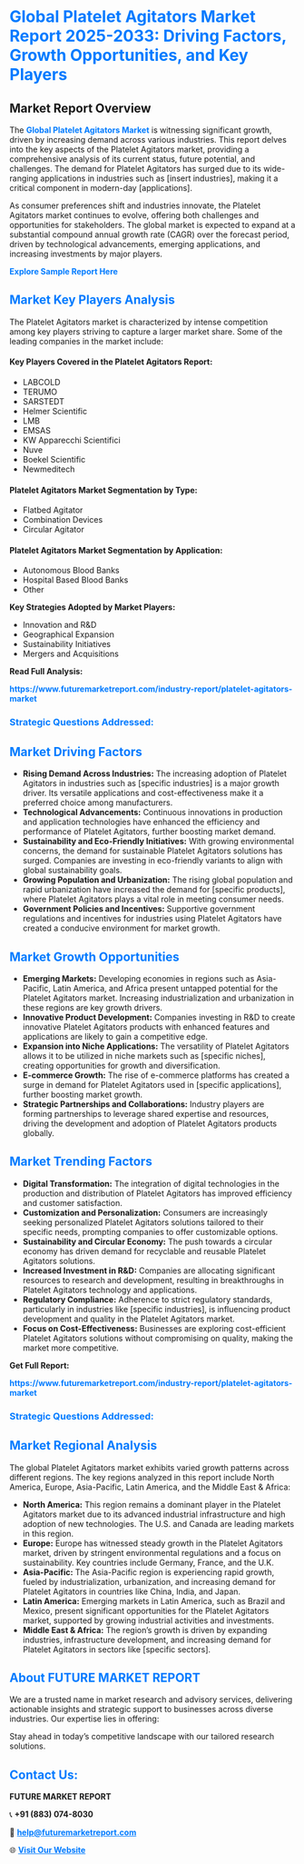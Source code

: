 <h1 style="color: #007BFF;">Global Platelet Agitators Market Report 2025-2033: Driving Factors, Growth Opportunities, and Key Players</h1>

<section id="overview">
<h2>Market Report Overview</h2>
<p>The <a href="https://www.futuremarketreport.com/industry-report/platelet-agitators-market" style="color: #007BFF; text-decoration: none;"><strong>Global Platelet Agitators Market</strong></a> is witnessing significant growth, driven by increasing demand across various industries. This report delves into the key aspects of the Platelet Agitators market, providing a comprehensive analysis of its current status, future potential, and challenges. The demand for Platelet Agitators has surged due to its wide-ranging applications in industries such as [insert industries], making it a critical component in modern-day [applications].</p>
<p>As consumer preferences shift and industries innovate, the Platelet Agitators market continues to evolve, offering both challenges and opportunities for stakeholders. The global market is expected to expand at a substantial compound annual growth rate (CAGR) over the forecast period, driven by technological advancements, emerging applications, and increasing investments by major players.</p>
</section>

<section id="overview">
<p><a href="https://www.futuremarketreport.com/request-sample/reportId=57085" style="color: #007BFF; text-decoration: none;"><strong>Explore Sample Report Here</strong></a></p>
</section>

<section id="key-players">
<h2 style="color: #007BFF;">Market Key Players Analysis</h2>
<p>The Platelet Agitators market is characterized by intense competition among key players striving to capture a larger market share. Some of the leading companies in the market include:</p>
<h4>Key Players Covered in the Platelet Agitators Report:</h4>
<ul><li>LABCOLD</li><li>TERUMO</li><li>SARSTEDT</li><li>Helmer Scientific</li><li>LMB</li><li>EMSAS</li><li>KW Apparecchi Scientifici</li><li>Nuve</li><li>Boekel Scientific</li><li>Newmeditech</li></ul>
<h4>Platelet Agitators Market Segmentation by Type:</h4>
<ul><li>Flatbed Agitator</li><li>Combination Devices</li><li>Circular Agitator</li></ul>

<h4>Platelet Agitators Market Segmentation by Application:</h4>
<ul><li>Autonomous Blood Banks</li><li>Hospital Based Blood Banks</li><li>Other</li></ul>
<p><strong>Key Strategies Adopted by Market Players:</strong></p>
<ul>
<li>Innovation and R&D</li>
<li>Geographical Expansion</li>
<li>Sustainability Initiatives</li>
<li>Mergers and Acquisitions</li>
</ul>
</section>

<section>
<p><strong>Read Full Analysis: </strong></p><a href="https://www.futuremarketreport.com/industry-report/platelet-agitators-market" style="color: #007BFF; text-decoration: none;"><strong>https://www.futuremarketreport.com/industry-report/platelet-agitators-market</strong></a>
<h3 style="color: #007BFF;">Strategic Questions Addressed:</h3>
</section>

<section id="driving-factors">
<h2 style="color: #007BFF;">Market Driving Factors</h2>
<ul>
<li><strong>Rising Demand Across Industries:</strong> The increasing adoption of Platelet Agitators in industries such as [specific industries] is a major growth driver. Its versatile applications and cost-effectiveness make it a preferred choice among manufacturers.</li>
<li><strong>Technological Advancements:</strong> Continuous innovations in production and application technologies have enhanced the efficiency and performance of Platelet Agitators, further boosting market demand.</li>
<li><strong>Sustainability and Eco-Friendly Initiatives:</strong> With growing environmental concerns, the demand for sustainable Platelet Agitators solutions has surged. Companies are investing in eco-friendly variants to align with global sustainability goals.</li>
<li><strong>Growing Population and Urbanization:</strong> The rising global population and rapid urbanization have increased the demand for [specific products], where Platelet Agitators plays a vital role in meeting consumer needs.</li>
<li><strong>Government Policies and Incentives:</strong> Supportive government regulations and incentives for industries using Platelet Agitators have created a conducive environment for market growth.</li>
</ul>
</section>

<section id="growth-opportunities">
<h2 style="color: #007BFF;">Market Growth Opportunities</h2>
<ul>
<li><strong>Emerging Markets:</strong> Developing economies in regions such as Asia-Pacific, Latin America, and Africa present untapped potential for the Platelet Agitators market. Increasing industrialization and urbanization in these regions are key growth drivers.</li>
<li><strong>Innovative Product Development:</strong> Companies investing in R&D to create innovative Platelet Agitators products with enhanced features and applications are likely to gain a competitive edge.</li>
<li><strong>Expansion into Niche Applications:</strong> The versatility of Platelet Agitators allows it to be utilized in niche markets such as [specific niches], creating opportunities for growth and diversification.</li>
<li><strong>E-commerce Growth:</strong> The rise of e-commerce platforms has created a surge in demand for Platelet Agitators used in [specific applications], further boosting market growth.</li>
<li><strong>Strategic Partnerships and Collaborations:</strong> Industry players are forming partnerships to leverage shared expertise and resources, driving the development and adoption of Platelet Agitators products globally.</li>
</ul>
</section>

<section id="trending-factors">
<h2 style="color: #007BFF;">Market Trending Factors</h2>
<ul>
<li><strong>Digital Transformation:</strong> The integration of digital technologies in the production and distribution of Platelet Agitators has improved efficiency and customer satisfaction.</li>
<li><strong>Customization and Personalization:</strong> Consumers are increasingly seeking personalized Platelet Agitators solutions tailored to their specific needs, prompting companies to offer customizable options.</li>
<li><strong>Sustainability and Circular Economy:</strong> The push towards a circular economy has driven demand for recyclable and reusable Platelet Agitators solutions.</li>
<li><strong>Increased Investment in R&D:</strong> Companies are allocating significant resources to research and development, resulting in breakthroughs in Platelet Agitators technology and applications.</li>
<li><strong>Regulatory Compliance:</strong> Adherence to strict regulatory standards, particularly in industries like [specific industries], is influencing product development and quality in the Platelet Agitators market.</li>
<li><strong>Focus on Cost-Effectiveness:</strong> Businesses are exploring cost-efficient Platelet Agitators solutions without compromising on quality, making the market more competitive.</li>
</ul>
</section>

<section>
<p><strong>Get Full Report: </strong></p><a href="https://www.futuremarketreport.com/industry-report/platelet-agitators-market" style="color: #007BFF; text-decoration: none;"><strong>https://www.futuremarketreport.com/industry-report/platelet-agitators-market</strong></a>
<h3 style="color: #007BFF;">Strategic Questions Addressed:</h3>
</section>


<section id="regional-analysis">
<h2 style="color: #007BFF;">Market Regional Analysis</h2>
<p>The global Platelet Agitators market exhibits varied growth patterns across different regions. The key regions analyzed in this report include North America, Europe, Asia-Pacific, Latin America, and the Middle East & Africa:</p>
<ul>
<li><strong>North America:</strong> This region remains a dominant player in the Platelet Agitators market due to its advanced industrial infrastructure and high adoption of new technologies. The U.S. and Canada are leading markets in this region.</li>
<li><strong>Europe:</strong> Europe has witnessed steady growth in the Platelet Agitators market, driven by stringent environmental regulations and a focus on sustainability. Key countries include Germany, France, and the U.K.</li>
<li><strong>Asia-Pacific:</strong> The Asia-Pacific region is experiencing rapid growth, fueled by industrialization, urbanization, and increasing demand for Platelet Agitators in countries like China, India, and Japan.</li>
<li><strong>Latin America:</strong> Emerging markets in Latin America, such as Brazil and Mexico, present significant opportunities for the Platelet Agitators market, supported by growing industrial activities and investments.</li>
<li><strong>Middle East & Africa:</strong> The region’s growth is driven by expanding industries, infrastructure development, and increasing demand for Platelet Agitators in sectors like [specific sectors].</li>
</ul>
</section>

<footer>
<h2 style="color: #007BFF;">About FUTURE MARKET REPORT</h2>
<p>We are a trusted name in market research and advisory services, delivering actionable insights and strategic support to businesses across diverse industries. Our expertise lies in offering:</p>

<p>Stay ahead in today’s competitive landscape with our tailored research solutions.</p>

<h2 style="color: #007BFF;">Contact Us:</h2>
<p><strong>FUTURE MARKET REPORT</strong></p>
<p>📞 <strong>+91 (883) 074-8030</strong></p>
<p>📧 <strong><a href="mailto:help@futuremarketreport.com" style="color: #007BFF;">help@futuremarketreport.com</a></strong></p>
<p>🌐 <strong><a href="https://www.futuremarketreport.com/" style="color: #007BFF;">Visit Our Website</a></strong></p>
</footer>